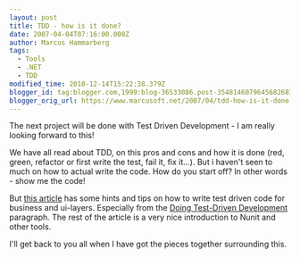 ```yaml
---
layout: post
title: TDD - how is it done?
date: 2007-04-04T07:16:00.000Z
author: Marcus Hammarberg
tags:
  - Tools
  - .NET
  - TDD
modified_time: 2010-12-14T15:22:38.379Z
blogger_id: tag:blogger.com,1999:blog-36533086.post-3548146079645682687
blogger_orig_url: https://www.marcusoft.net/2007/04/tdd-how-is-it-done.html
---
```


The next
project will be done with Test Driven Development - I am really looking
forward to this!

We have all read about TDD, on this pros and cons and how it is done
(red, green, refactor or first write the test, fail it, fix it...). But
i haven't seen to much on how to actual write the code. How do you start
off? In other words - show me the code!

But [this article](http://www.codeproject.com/dotnet/tdd_in_dotnet.asp)
has some hints and tips on how to write test driven code for business
and ui-layers. Especially from the [Doing Test-Driven
Development](http://www.codeproject.com/dotnet/#h11) paragraph. The rest
of the article is a very nice introduction to Nunit and other tools.

I'll get back to you all when I have got the pieces together surrounding
this.
